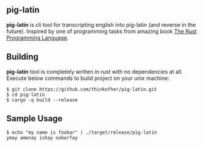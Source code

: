 pig-latin
-------

**pig-latin** is cli tool for transcripting english into pig-latin (and reverse in the future). Inspired by one of programming tasks from amazing book [The Rust Programming Language](https://doc.rust-lang.org/stable/book/title-page.html).

Building
------------

**pig-latin** tool is completely written in rust with no dependencies at all. Execute below commands to build project on your unix machine:

    $ git clone https://github.com/thinkofher/pig-latin.git
    $ cd pig-latin
    $ cargo -q build --release

Sample Usage
----

    $ echo "my name is foobar" | ./target/release/pig-latin
    ymay amenay ishay oobarfay
